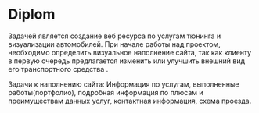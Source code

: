 # Diplom
Задачей является создание веб ресурса по услугам тюнинга и визуализации автомобилей. При начале работы над проектом, необходимо определить визуальное наполнение сайта, так как клиенту в первую очередь предлагается изменить или улучшить внешний вид его транспортного средства . 

Задачи к наполнению сайта: Информация по услугам, выполненные работы(портфолио), подробная информация по плюсам и преимуществам данных услуг, контактная информация, схема проезда.
